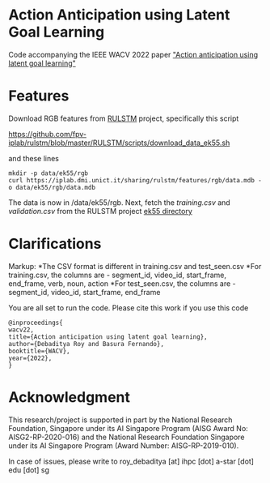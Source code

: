 # Action Anticipation using Latent Goal Learning
Code accompanying the IEEE WACV 2022 paper ["Action anticipation using latent goal learning"](https://openaccess.thecvf.com/content/WACV2022/papers/Roy_Action_Anticipation_Using_Latent_Goal_Learning_WACV_2022_paper.pdf)

# Features
Download RGB features from [RULSTM](https://github.com/fpv-iplab/rulstm) project, specifically this script

https://github.com/fpv-iplab/rulstm/blob/master/RULSTM/scripts/download_data_ek55.sh

and these lines

```
mkdir -p data/ek55/rgb
curl https://iplab.dmi.unict.it/sharing/rulstm/features/rgb/data.mdb -o data/ek55/rgb/data.mdb
```

The data is now in <pwd>/data/ek55/rgb. Next, fetch the *training.csv* and *validation.csv* from the RULSTM project [ek55 directory](https://github.com/fpv-iplab/rulstm/tree/master/RULSTM/data/ek55)

# Clarifications
Markup: *The CSV format is different in training.csv and test_seen.csv
          *For training.csv, the columns are - segment_id, video_id, start_frame, end_frame, verb, noun, action
          *For test_seen.csv, the columns are - segment_id, video_id, start_frame, end_frame

You are all set to run the code. Please cite this work if you use this code

```
@inproceedings{
wacv22,
title={Action anticipation using latent goal learning},
author={Debaditya Roy and Basura Fernando},
booktitle={WACV},
year={2022},
}
```
# Acknowledgment

This research/project is supported in part by the National Research Foundation, Singapore under its AI Singapore Program (AISG Award No: AISG2-RP-2020-016) and the National Research Foundation Singapore under its AI Singapore Program (Award Number: AISG-RP-2019-010).

  
In case of issues, please write to roy_debaditya [at] ihpc [dot] a-star [dot] edu [dot] sg
